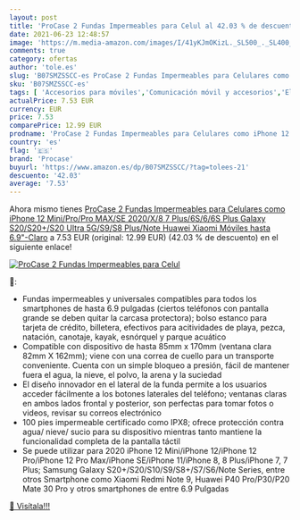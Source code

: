 ```yaml
---
layout: post
title: 'ProCase 2 Fundas Impermeables para Celul al 42.03 % de descuento'
date: 2021-06-23 12:48:57
image: 'https://m.media-amazon.com/images/I/41yKJmOKizL._SL500_._SL400_.jpg'
comments: true
category: ofertas
author: 'tole.es'
slug: 'B07SMZSSCC-es ProCase 2 Fundas Impermeables para Celulares como iPhone...'
sku: 'B07SMZSSCC-es'
tags: [ 'Accesorios para móviles','Comunicación móvil y accesorios','Electrónica','Fundas y carcasas para teléfonos móviles','iphone','procase', ]
actualPrice: 7.53 EUR
currency: EUR
price: 7.53
comparePrice: 12.99 EUR
prodname: 'ProCase 2 Fundas Impermeables para Celulares como iPhone 12 Mini/Pro/Pro MAX/SE 2020/X/8 7 Plus/6S/6/6S Plus  Galaxy S20/S20+/S20 Ultra 5G/S9/S8 Plus/Note  Huawei Xiaomi Móviles hasta 6.9"-Claro'
country: 'es'
flag: '🇪🇸'
brand: 'Procase'
buyurl: 'https://www.amazon.es/dp/B07SMZSSCC/?tag=tolees-21'
descuento: '42.03'
average: '7.53'
---
```


Ahora mismo tienes [ProCase 2 Fundas Impermeables para Celulares como iPhone 12 Mini/Pro/Pro MAX/SE 2020/X/8 7 Plus/6S/6/6S Plus  Galaxy S20/S20+/S20 Ultra 5G/S9/S8 Plus/Note  Huawei Xiaomi Móviles hasta 6.9"-Claro](https://www.amazon.es/dp/B07SMZSSCC/?tag=tolees-21) a 7.53 EUR (original: 12.99 EUR) (42.03 %  de descuento) en el siguiente enlace!

[![ProCase 2 Fundas Impermeables para Celul](https://m.media-amazon.com/images/I/41yKJmOKizL._SL500_._SL400_.jpg)](https://www.amazon.es/dp/B07SMZSSCC/?tag=tolees-21)

🔎:

- Fundas impermeables y universales compatibles para todos los smartphones de hasta 6.9 pulgadas (ciertos teléfonos con pantalla grande se deben quitar la carcasa protectora); bolso estanco para tarjeta de crédito, billetera, efectivos para acitividades de playa, pezca, natación, canotaje, kayak, esnórquel y parque acuático
- Compatible con dispositivo de hasta 85mm x 170mm (ventana clara 82mm X 162mm); viene con una correa de cuello para un transporte conveniente. Cuenta con un simple bloqueo a presión, fácil de mantener fuera el agua, la nieve, el polvo, la arena y la suciedad
- El diseño innovador en el lateral de la funda permite a los usuarios acceder fácilmente a los botones laterales del teléfono; ventanas claras en ambos lados frontal y posterior, son perfectas para tomar fotos o videos, revisar su correos electrónico
- 100 pies impermeable certificado como IPX8; ofrece protección contra agua/ nieve/ sucio para su dispositivo mientras tanto mantiene la funcionalidad completa de la pantalla táctil
- Se puede utilizar para 2020 iPhone 12 Mini/iPhone 12/iPhone 12 Pro/iPhone 12 Pro Max/iPhone SE/iPhone 11/iPhone 8, 8 Plus/iPhone 7, 7 Plus; Samsung Galaxy S20+/S20/S10/S9/S8+/S7/S6/Note Series, entre otros Smartphone como Xiaomi Redmi Note 9, Huawei P40 Pro/P30/P20 Mate 30 Pro y otros smartphones de entre 6.9 Pulgadas

[🛒 Visítala!!!](https://www.amazon.es/dp/B07SMZSSCC/?tag=tolees-21)
